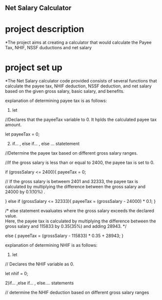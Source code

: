 ## Net Salary Calculator

 # project description

*The project aims at creating a calculator that would calculate the Payee Tax, NHIF, NSSF duductions and net salary



# project set up 

*The Net Salary calculator code provided consists of several functions that calculate the payee tax, NHIF deduction, NSSF deduction, and net salary based on the given gross salary, basic salary, and benefits.

explanation of determining payee tax is as follows:

1) let

//Declares that the payeeTax variable to 0. It hplds the calculated payee tax amount.

let payeeTax = 0;

2) if... , else if... , else ... statetement

//Determine the payee tax based on different gross salary ranges.

//If the gross salary is less than or equal to 2400, the payee tax is set to 0.

if (grossSalary <= 2400){
        payeeTax = 0;

// If the gross salary is betweem 2401 and 32333, the payee tax is calculated by multiplying the difference between the gross salary and 24000 by 0.1(10%) .        

} else if (grossSalary <= 32333){
        payeeTax = (grossSalary - 24000) * 0.1;
}

 /* else statement evaaluates where the gross salary exceeds the declared value.   
Here, the payee tax is calculated by multiplying the difference between the gross salary  and 115833 by 0.35(35%) and adding 28943.
*/

else {
        payeeTax = (grossSalary - 115833) * 0.35 + 28943;
      }


explanation of determining NHIF is as follows:

1) let

// Declares  the NHIF variable as 0.

let nhif = 0;

2)if... ,else if... , else.... statements

// determine the NHIF deduction based on different gross salary ranges












































